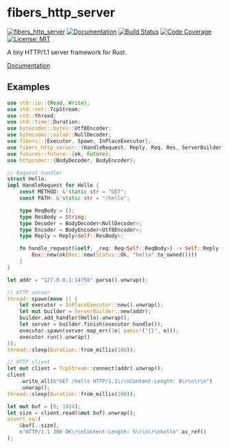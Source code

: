 fibers_http_server
==================

[![fibers_http_server](https://img.shields.io/crates/v/fibers_http_server.svg)](https://crates.io/crates/fibers_http_server)
[![Documentation](https://docs.rs/fibers_http_server/badge.svg)](https://docs.rs/fibers_http_server)
[![Build Status](https://travis-ci.org/sile/fibers_http_server.svg?branch=master)](https://travis-ci.org/sile/fibers_http_server)
[![Code Coverage](https://codecov.io/gh/sile/fibers_http_server/branch/master/graph/badge.svg)](https://codecov.io/gh/sile/fibers_http_server/branch/master)
[![License: MIT](https://img.shields.io/badge/license-MIT-blue.svg)](LICENSE)

A tiny HTTP/1.1 server framework for Rust.

[Documentation](https://docs.rs/fibers_http_server)

Examples
---------

```rust
use std::io::{Read, Write};
use std::net::TcpStream;
use std::thread;
use std::time::Duration;
use bytecodec::bytes::Utf8Encoder;
use bytecodec::value::NullDecoder;
use fibers::{Executor, Spawn, InPlaceExecutor};
use fibers_http_server::{HandleRequest, Reply, Req, Res, ServerBuilder, Status};
use futures::future::{ok, Future};
use httpcodec::{BodyDecoder, BodyEncoder};

// Request handler
struct Hello;
impl HandleRequest for Hello {
    const METHOD: &'static str = "GET";
    const PATH: &'static str = "/hello";

    type ReqBody = ();
    type ResBody = String;
    type Decoder = BodyDecoder<NullDecoder>;
    type Encoder = BodyEncoder<Utf8Encoder>;
    type Reply = Reply<Self::ResBody>;

    fn handle_request(&self, _req: Req<Self::ReqBody>) -> Self::Reply {
        Box::new(ok(Res::new(Status::Ok, "hello".to_owned())))
    }
}

let addr = "127.0.0.1:14758".parse().unwrap();

// HTTP server
thread::spawn(move || {
    let executor = InPlaceExecutor::new().unwrap();
    let mut builder = ServerBuilder::new(addr);
    builder.add_handler(Hello).unwrap();
    let server = builder.finish(executor.handle());
    executor.spawn(server.map_err(|e| panic!("{}", e)));
    executor.run().unwrap()
});
thread::sleep(Duration::from_millis(100));

// HTTP client
let mut client = TcpStream::connect(addr).unwrap();
client
    .write_all(b"GET /hello HTTP/1.1\r\nContent-Length: 0\r\n\r\n")
    .unwrap();
thread::sleep(Duration::from_millis(100));

let mut buf = [0; 1024];
let size = client.read(&mut buf).unwrap();
assert_eq!(
    &buf[..size],
    b"HTTP/1.1 200 OK\r\nContent-Length: 5\r\n\r\nhello".as_ref()
);
```
